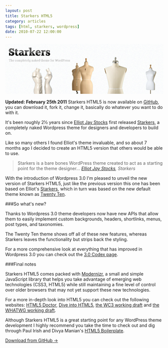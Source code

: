 ```yaml
---
layout: post
title: Starkers HTML5
category: articles
tags: [html, starkers, wordpress]
date: 2010-07-22 12:00:00
---
```


<img class="img-polaroid" src="/img/starkers.png" alt="">

**Updated: February 25th 2011** Starkers HTML5 is now available on [GitHub](https://github.com/nathanstaines/starkers-html5), you can download it, fork it, change it, basically do whatever you want to do with it.

It's been roughly 2&frac12; years since [Elliot Jay Stocks](http://elliotjaystocks.com) first released [Starkers](http://elliotjaystocks.com/starkers/), a completely naked Wordpress theme for designers and developers to build on.

Like so many others I found Elliot's theme invaluable, and so about 7 months ago I decided to create an HTML5 version that others would be able to use.

<blockquote>Starkers is a bare bones WordPress theme created to act as a starting point for the theme designer... <cite><a href="http://elliotjaystocks/" title="Elliot Jay Stocks">Elliot Jay Stocks</a>, Starkers</cite></blockquote>

With the introduction of Wordpress 3.0 I'm pleased to unveil the new version of Starkers HTML5, just like the previous version this one has been based on Elliot's [Starkers](http://elliotjaystocks.com/blog/starkers-3/), which in turn was based on the new default theme known as [Twenty Ten](http://2010dev.wordpress.com/).

###So what's new?

Thanks to Wordpress 3.0 theme developers now have new APIs that allow them to easily implement custom backgrounds, headers, shortlinks, menus, post types, and taxonomies.

The Twenty Ten theme shows off all of these new features, whereas Starkers leaves the functionality but strips back the styling.

For a more comprehensive look at everything that has improved in Wordpress 3.0 you can check out the [3.0 Codex page](http://codex.wordpress.org/Version_3.0).

###Final notes

Starkers HTML5 comes packed with [Modernizr](http://modernizr.com/), a small and simple JavaScript library that helps you take advantage of emerging web technologies (CSS3, HTML5) while still maintaining a fine level of control over older browsers that may not yet support these new technologies.

For a more in-depth look into HTML5 you can check out the following websites: [HTML5 Doctor](http://html5doctor.com/), [Dive into HTML5](http://diveintohtml5.org/), [the WC3 working draft](http://www.w3.org/TR/html5/) and [the WHATWG working draft](http://www.whatwg.org/specs/web-apps/current-work/multipage/).

Although Starkers HTML5 is a great starting point for any WordPress theme development I highly recommend you take the time to check out and dig through Paul Irish and Divya Manian's [HTML5 Boilerplate](http://html5boilerplate.com/).

<a class="btn" href="https://github.com/nathanstaines/starkers-html5">Download from GitHub &rarr;</a>
